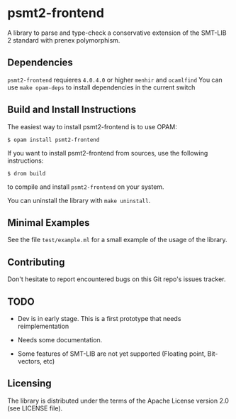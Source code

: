# psmt2-frontend

A library to parse and type-check a conservative extension of the SMT-LIB 2
standard with prenex polymorphism.

## Dependencies

`psmt2-frontend` requieres `4.0.4.0` or higher `menhir` and `ocamlfind`
You can use `make opam-deps` to install dependencies in the current switch

## Build and Install Instructions

The easiest way to install psmt2-frontend is to use OPAM:

    $ opam install psmt2-frontend

If you want to install psmt2-frontend from sources, use the following
instructions:

    $ drom build

to compile and install `psmt2-frontend` on your system.

You can uninstall the library with `make uninstall`.


## Minimal Examples

 See the file `test/example.ml` for a small example of the usage of the library.


## Contributing

Don't hesitate to report encountered bugs on this Git repo's issues
tracker.


## TODO

- Dev is in early stage. This is a first prototype that needs reimplementation

- Needs some documentation.

- Some features of SMT-LIB are not yet supported (Floating point, Bit-vectors, etc)


## Licensing

The library is distributed under the terms of the Apache License version 2.0 (see LICENSE file).


